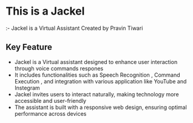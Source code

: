 # This is a Jackel
:- Jackel is a Virtual Assistant Created by Pravin Tiwari<br>
<h2>Key Feature</h2>
<ul>
  <li>Jackel is a Virtual assistant designed to enhance user interaction through voice commands respones</li>
  <li>It includes functionalities such as Speech Recognition , Command Execution , and integration with various application like YouTube and Instegram</li>
  <li>Jackel invites users to interact naturally, making technology more accessible and user-friendly</li>
  <li> The assistant is built with a responsive web design, ensuring optimal performance across devices</li>
</ul>


